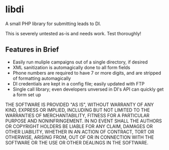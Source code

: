 libdi
=====

A small PHP library for submitting leads to DI.

This is severely untested as-is and needs work. Test thoroughly!

Features in Brief
-----------------
* Easily run muliple campaigns out of a single directory, if desired
* XML sanitization is automagically done to all form fields
* Phone numbers are required to have 7 or more digits, and are stripped of formatting automagically
* DI credentials are kept in a config file; easily updated with FTP
* Single call library; even developers unversed in DI's API can quickly get a form set up

THE SOFTWARE IS PROVIDED "AS IS", WITHOUT WARRANTY OF ANY KIND, EXPRESS OR IMPLIED, INCLUDING BUT NOT LIMITED TO THE WARRANTIES OF MERCHANTABILITY, FITNESS FOR A PARTICULAR PURPOSE AND NONINFRINGEMENT. IN NO EVENT SHALL THE AUTHORS OR COPYRIGHT HOLDERS BE LIABLE FOR ANY CLAIM, DAMAGES OR OTHER LIABILITY, WHETHER IN AN ACTION OF CONTRACT, TORT OR OTHERWISE, ARISING FROM, OUT OF OR IN CONNECTION WITH THE SOFTWARE OR THE USE OR OTHER DEALINGS IN THE SOFTWARE.
